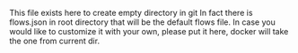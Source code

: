 This file exists here to create empty directory in git
In fact there is flows.json in root directory that will be the default flows file.
In case you would like to customize it with your own, please put it here, docker will take the one from current dir.